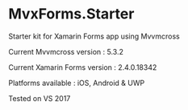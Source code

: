 # MvxForms.Starter
Starter kit for Xamarin Forms app using Mvvmcross  

Current Mvvmcross version : 5.3.2 <p>
Current Xamarin Forms version : 2.4.0.18342

Platforms available : iOS, Android & UWP

Tested on VS 2017
